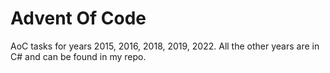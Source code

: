 # Advent Of Code
AoC tasks for years 2015, 2016, 2018, 2019, 2022. All the other years are in C# and can be found in my repo.